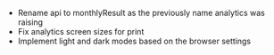 - Rename api to monthlyResult as the previously name analytics was raising
- Fix analytics screen sizes for print
- Implement light and dark modes based on the browser settings
